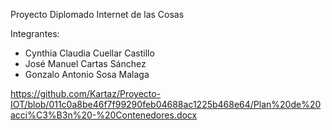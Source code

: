 Proyecto Diplomado Internet de las Cosas

Integrantes:

- Cynthia Claudia Cuellar Castillo
- José Manuel Cartas Sánchez
- Gonzalo Antonio Sosa Malaga


https://github.com/Kartaz/Proyecto-IOT/blob/011c0a8be46f7f99290feb04688ac1225b468e64/Plan%20de%20acci%C3%B3n%20-%20Contenedores.docx

